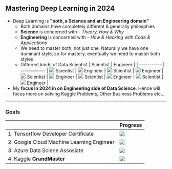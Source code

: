
## Mastering Deep Learning in 2024

- Deep Learning is **"both, a Science and an Engineering domain"**
  - Both domains have completely different & generally philosphies
  - **Science** is concerned with       - *Theory, How & Why*
  - **Engineering** is concerned with   - *How & Hacking with Code & Applications*
  - We need to master both, not just one. Naturally we have one dominant style, so for mastery, eventually we need to master both styles
  - Different kinds of Data Scientist
    | Scientist   | Engineer       |
    | ----------- | ------------ |
    ![](https://geps.dev/progress/50) Scientist   | ![](https://geps.dev/progress/50) Engineer  |
    ![](https://geps.dev/progress/100) Scientist  | ![](https://geps.dev/progress/0)  Engineer  |
    ![](https://geps.dev/progress/0) Scientist  | ![](https://geps.dev/progress/100) Engineer |
    ![](https://geps.dev/progress/20) Scientist   | ![](https://geps.dev/progress/80) Engineer  |
    ![](https://geps.dev/progress/80) Scientist   | ![](https://geps.dev/progress/20) Engineer  |
- My **focus in 2024 in on Engineering side of Data Science**. Hence will focus more on solving Kaggle Problems, Other Business Problems etc...
----
### Goals
|                            | Progress                           |
| ------------------------------------- | ---------------------------------- |
1: Tensorflow Developer Certificate        | ![](https://geps.dev/progress/0) |
2: Google Cloud Machine Learning Engineer  | ![](https://geps.dev/progress/0) | 
3: Azure Data Sciene Assosiate             | ![](https://geps.dev/progress/0) | 
4: Kaggle **GrandMaster**                      | ![](https://geps.dev/progress/0) |
